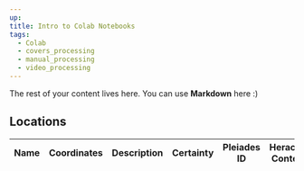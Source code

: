 ```yaml
---
up: 
title: Intro to Colab Notebooks
tags: 
  - Colab
  - covers_processing
  - manual_processing
  - video_processing
---
```

 
The rest of your content lives here. You can use **Markdown** here :)

## Locations

| Name | Coordinates | Description | Certainty | Pleiades ID | Heracles Context |
|------|-------------|-------------|-----------|-------------|------------------|
